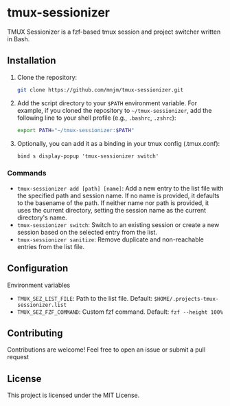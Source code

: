 # tmux-sessionizer

TMUX Sessionizer is a fzf-based tmux session and project switcher written in Bash.

<!-- TODO: add demo -->
<!-- Highlight some alternatives -->
<!-- and why I resorted to writing my own -->

## Installation

1. Clone the repository:

   ```bash
   git clone https://github.com/mnjm/tmux-sessionizer.git
   ```

2. Add the script directory to your `$PATH` environment variable. For example, if you cloned the repository to `~/tmux-sessionizer`, add the following line to your shell profile (e.g., `.bashrc`, `.zshrc`):

   ```bash
   export PATH="~/tmux-sessionizer:$PATH"
   ```

3. Optionally, you can add it as a binding in your tmux config (.tmux.conf):

   ```tmux
   bind s display-popup 'tmux-sessionizer switch'
   ```

### Commands

- `tmux-sessionizer add [path] [name]`: Add a new entry to the list file with the specified path and session name. If no name is provided, it defaults to the basename of the path. If neither name nor path is provided, it uses the current directory, setting the session name as the current directory's name.
- `tmux-sessionizer switch`: Switch to an existing session or create a new session based on the selected entry from the list.
- `tmux-sessionizer sanitize`: Remove duplicate and non-reachable entries from the list file.

## Configuration

Environment variables

- `TMUX_SEZ_LIST_FILE`: Path to the list file. Default: `$HOME/.projects-tmux-sessionizer.list`
- `TMUX_SEZ_FZF_COMMAND`: Custom fzf command. Default: `fzf --height 100%`

## Contributing

Contributions are welcome! Feel free to open an issue or submit a pull request

## License

This project is licensed under the MIT License.
